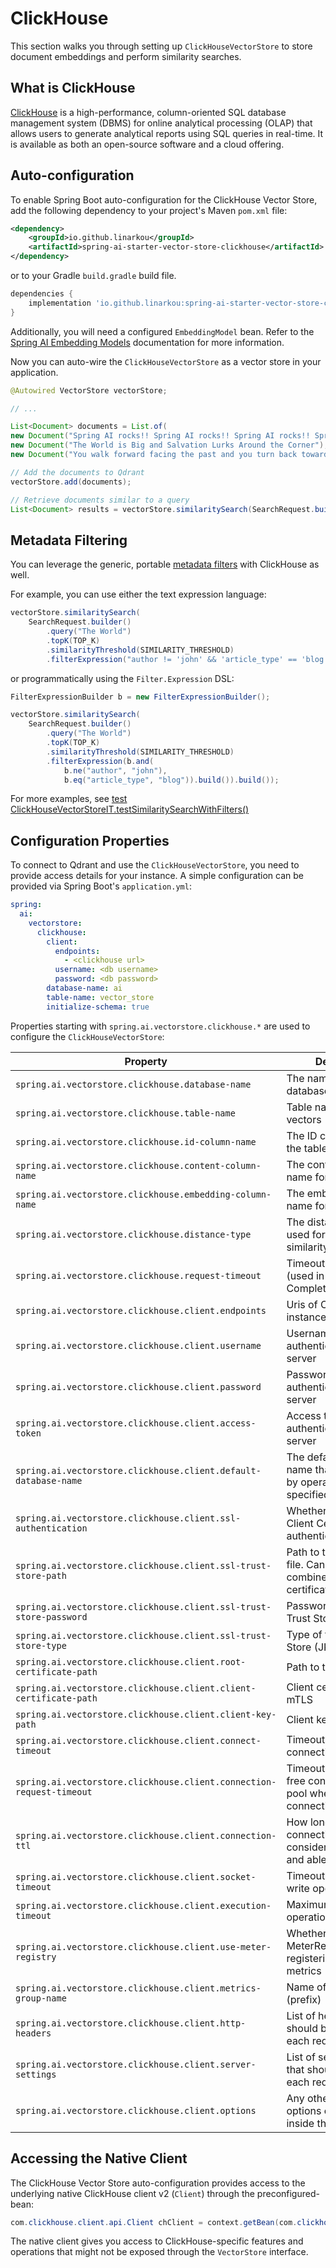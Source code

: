 # ClickHouse 

This section walks you through setting up `ClickHouseVectorStore`
to store document embeddings and perform similarity searches.

## What is ClickHouse
[ClickHouse](https://clickhouse.com/) is a high-performance, column-oriented SQL database management system (DBMS)
for online analytical processing (OLAP) that allows users to generate analytical reports using SQL queries in real-time.
It is available as both an open-source software and a cloud offering.

## Auto-configuration

To enable Spring Boot auto-configuration for the ClickHouse Vector Store,
add the following dependency to your project's Maven `pom.xml` file:

```xml
<dependency>
    <groupId>io.github.linarkou</groupId>
    <artifactId>spring-ai-starter-vector-store-clickhouse</artifactId>
</dependency>
```

or to your Gradle `build.gradle` build file.

```groovy
dependencies {
    implementation 'io.github.linarkou:spring-ai-starter-vector-store-clickhouse'
}
```

Additionally, you will need a configured `EmbeddingModel` bean.
Refer to the [Spring AI Embedding Models](https://docs.spring.io/spring-ai/reference/api/embeddings.html#available-implementations) documentation for more information.

Now you can auto-wire the `ClickHouseVectorStore` as a vector store in your application.

```java
@Autowired VectorStore vectorStore;

// ...

List<Document> documents = List.of(
new Document("Spring AI rocks!! Spring AI rocks!! Spring AI rocks!! Spring AI rocks!! Spring AI rocks!!", Map.of("meta1", "meta1")),
new Document("The World is Big and Salvation Lurks Around the Corner"),
new Document("You walk forward facing the past and you turn back toward the future.", Map.of("meta2", "meta2")));

// Add the documents to Qdrant
vectorStore.add(documents);

// Retrieve documents similar to a query
List<Document> results = vectorStore.similaritySearch(SearchRequest.builder().query("Spring").topK(5).build());
```

## Metadata Filtering

You can leverage the generic, portable [metadata filters](https://docs.spring.io/spring-ai/reference/api/vectordbs.html#metadata-filters) with ClickHouse as well.

For example, you can use either the text expression language:

```java
vectorStore.similaritySearch(
    SearchRequest.builder()
        .query("The World")
        .topK(TOP_K)
        .similarityThreshold(SIMILARITY_THRESHOLD)
        .filterExpression("author != 'john' && 'article_type' == 'blog'").build());
```

or programmatically using the `Filter.Expression` DSL:

```java
FilterExpressionBuilder b = new FilterExpressionBuilder();

vectorStore.similaritySearch(
    SearchRequest.builder()
        .query("The World")
        .topK(TOP_K)
        .similarityThreshold(SIMILARITY_THRESHOLD)
        .filterExpression(b.and(
            b.ne("author", "john"),
            b.eq("article_type", "blog")).build()).build());
```

For more examples, see [test ClickHouseVectorStoreIT.testSimilaritySearchWithFilters()](./src/test/java/org/springframework/ai/vectorstore/clickhouse/ClickHouseVectorStoreIT.java)

## Configuration Properties

To connect to Qdrant and use the `ClickHouseVectorStore`, you need to provide access details for your instance.
A simple configuration can be provided via Spring Boot's `application.yml`:

```yaml
spring:
  ai:
    vectorstore:
      clickhouse:
        client:
          endpoints:
            - <clickhouse url>
          username: <db username>
          password: <db password>
        database-name: ai
        table-name: vector_store
        initialize-schema: true
```

Properties starting with `spring.ai.vectorstore.clickhouse.*` are used to configure the `ClickHouseVectorStore`:

| Property                                                             | Description                                                                       | Default Value |
|----------------------------------------------------------------------|-----------------------------------------------------------------------------------|---------------|
| `spring.ai.vectorstore.clickhouse.database-name`                     | The name of the database to use                                                   | `ai`
| `spring.ai.vectorstore.clickhouse.table-name`                        | Table name to store the vectors                                                   | `vector_store`
| `spring.ai.vectorstore.clickhouse.id-column-name`                    | The ID column name for the table                                                  | `id`
| `spring.ai.vectorstore.clickhouse.content-column-name`               | The content column name for the table                                             | `content`
| `spring.ai.vectorstore.clickhouse.embedding-column-name`             | The embedding column name for the table                                           | `embedding`
| `spring.ai.vectorstore.clickhouse.distance-type`                     | The distance type to be used for vector similarity search                         | `COSINE`
| `spring.ai.vectorstore.clickhouse.request-timeout`                   | Timeout for all requests (used in CompletableFuture::get)                         | `10s`
| `spring.ai.vectorstore.clickhouse.client.endpoints`                  | Uris of CLickHouse instances                                                      | -
| `spring.ai.vectorstore.clickhouse.client.username`                   | Username for authentication with server                                           | -
| `spring.ai.vectorstore.clickhouse.client.password`                   | Password for authentication with server                                           | -
| `spring.ai.vectorstore.clickhouse.client.access-token`               | Access token for authentication with server                                       | -
| `spring.ai.vectorstore.clickhouse.client.default-database-name`      | The default database name that will be used by operations if not specified        | -
| `spring.ai.vectorstore.clickhouse.client.ssl-authentication`         | Whether to use SSL Client Certificate to authenticate with server                 | -
| `spring.ai.vectorstore.clickhouse.client.ssl-trust-store-path`       | Path to the trust store file. Cannot be combined with certificates                | -
| `spring.ai.vectorstore.clickhouse.client.ssl-trust-store-password`   | Password for the SSL Trust Store                                                  | -
| `spring.ai.vectorstore.clickhouse.client.ssl-trust-store-type`       | Type of the SSL Trust Store (JKS / PKCS12)                                        | -
| `spring.ai.vectorstore.clickhouse.client.root-certificate-path`      | Path to the key store file                                                        | -
| `spring.ai.vectorstore.clickhouse.client.client-certificate-path`    | Client certificate for mTLS                                                       | -
| `spring.ai.vectorstore.clickhouse.client.client-key-path`            | Client key for mTLS                                                               | -
| `spring.ai.vectorstore.clickhouse.client.connect-timeout`            | Timeout to establish a connection                                                 | - (Defaults set by clickhouse-client)
| `spring.ai.vectorstore.clickhouse.client.connection-request-timeout` | Timeout for waiting a free connection from a pool when all connections are leased | - (Defaults set by clickhouse-client)
| `spring.ai.vectorstore.clickhouse.client.connection-ttl`             | How long any connection would be considered as active and able for a lease        | - (Defaults set by clickhouse-client)
| `spring.ai.vectorstore.clickhouse.client.socket-timeout`             | Timeout to read and write operations                                              | - (Defaults set by clickhouse-client)
| `spring.ai.vectorstore.clickhouse.client.execution-timeout`          | Maximum time for operation to complete                                            | - (Defaults set by clickhouse-client)
| `spring.ai.vectorstore.clickhouse.client.use-meter-registry`         | Whether to inject MeterRegistry for registering client metrics                    | true
| `spring.ai.vectorstore.clickhouse.client.metrics-group-name`         | Name of metrics group (prefix)                                                    | clickhouse-client-metrics
| `spring.ai.vectorstore.clickhouse.client.http-headers`               | List of headers that should be sent with each request                             | []
| `spring.ai.vectorstore.clickhouse.client.server-settings`            | List of server settings that should be sent with each request                     | [allow_experimental_vector_similarity_index=1]
| `spring.ai.vectorstore.clickhouse.client.options`                    | Any other configuration options can be set inside this map                        | []

## Accessing the Native Client

The ClickHouse Vector Store auto-configuration provides access to the underlying native ClickHouse client v2 (`Client`)
through the preconfigured-bean:

```java
com.clickhouse.client.api.Client chClient = context.getBean(com.clickhouse.client.api.Client.class);
```

The native client gives you access to ClickHouse-specific features and operations
that might not be exposed through the `VectorStore` interface.
